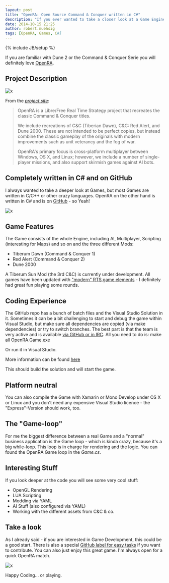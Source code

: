 ```yaml
---
layout: post
title: "OpenRA: Open Source Command & Conquer written in C#"
description: "If you ever wanted to take a closer look at a Game Engine OpenRA is a pretty awesome example and brings back old memories."
date: 2014-10-15 21:25
author: robert.muehsig
tags: [OpenRA, Games, C#]
---
```

{% include JB/setup %}

If you are familiar with Dune 2 or the Command & Conquer Serie you will definitely love [OpenRA](http://www.openra.net/). 

## Project Description

![x]({{BASE_PATH}}/assets/md-images/2014-10-15/startscreen.png "OpenRA Startscreen")

From the [_project site_](http://www.openra.net/):

> OpenRA is a Libre/Free Real Time Strategy project that recreates the classic Command & Conquer titles.
>
> We include recreations of C&C (Tiberian Dawn), C&C: Red Alert, and Dune 2000. These are not intended to be perfect copies, but instead combine the classic gameplay of the originals with modern improvements such as unit veterancy and the fog of war.
> 
> OpenRA's primary focus is cross-platform multiplayer between Windows, OS X, and Linux; however, we include a number of single-player missions, and also support skirmish games against AI bots.

## Completely written in C# and on GitHub
I always wanted to take a deeper look at Games, but most Games are written in C/C++ or other crazy languages. OpenRA on the other hand is written in C# and is on [GitHub](https://github.com/OpenRA/OpenRA/) - so Yeah! 

![x]({{BASE_PATH}}/assets/md-images/2014-10-15/vs.png "Visual Studio Solution of OpenRA")

## Game Features
The Game consists of the whole Engine, including AI, Multiplayer, Scripting (interesting for Maps) and so on and the three different Mods:
* Tiberum Dawn (Command & Conquer 1)
* Red Alert (Command & Conquer 2)
* Dune 2000

A Tiberum Sun Mod (the 3rd C&C) is currently under development. All games have been updated with ["modern" RTS game elements](https://github.com/OpenRA/OpenRA/wiki/FAQ#this-is-not-true-to-the-original) - I definitely had great fun playing some rounds.

## Coding Experience
The GitHub repo has a bunch of batch files and the Visual Studio Solution in it. Sometimes it can be a bit challenging to start and debug the game within Visual Studio, but make sure all dependencies are copied (via make dependencies) or try to switch branches. The best part is that the team is very active and is available [via GitHub or in IRC](http://www.openra.net/community/). 
All you need to do is:
	make all
	OpenRA.Game.exe
	
Or run it in Visual Studio.
	
More information can be found [here](https://github.com/OpenRA/OpenRA/wiki/Compiling)

This should build the solution and will start the game.

## Platform neutral
You can also compile the Game with Xamarin or Mono Develop under OS X or Linux and you don't need any expensive Visual Studio licence - the "Express"-Version should work, too.

## The "Game-loop"
For me the biggest difference between a real Game and a "normal" business application is the Game loop - which is kinda crazy, because it's a big while-loop. This loop is in charge for rendering and the logic. You can found the OpenRA Game loop in the _Game.cs_.

## Interesting Stuff
If you look deeper at the code you will see some very cool stuff:
* OpenGL Rendering
* LUA Scripting
* Modding via YAML
* AI Stuff (also configured via YAML)
* Working with the different assets from C&C & co.

## Take a look
As I already said - if you are interested in Game Development, this could be a good start. There is also a special [GitHub label for easy tasks](https://github.com/OpenRA/OpenRA/labels/Easy) if you want to contribute. You can also just enjoy this great game. I'm always open for a quick OpenRA match. 

![x]({{BASE_PATH}}/assets/md-images/2014-10-15/game.png "Tiberum Dawn")

Happy Coding... or playing.